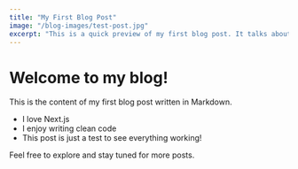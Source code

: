 ```yaml
---
title: "My First Blog Post"
image: "/blog-images/test-post.jpg"
excerpt: "This is a quick preview of my first blog post. It talks about cool stuff in web development."
---
```


# Welcome to my blog!

This is the content of my first blog post written in Markdown.

- I love Next.js  
- I enjoy writing clean code  
- This post is just a test to see everything working!

Feel free to explore and stay tuned for more posts.
